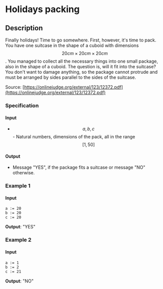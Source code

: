 # Holidays packing

## Description

Finally holidays! Time to go somewhere. First, however, it's time to pack. You have one suitcase in the shape of a cuboid with dimensions $$20cm \times 20cm \times 20cm$$. You managed to collect all the necessary things into one small package, also in the shape of a cuboid. The question is, will it fit into the suitcase? You don't want to damage anything, so the package cannot protrude and must be arranged by sides parallel to the sides of the suitcase.

Source: [https://onlinejudge.org/external/123/12372.pdf](https://onlinejudge.org/external/123/12372.pdf)

### Specification

#### Input

* $$a, b, c$$ - Natural numbers, dimensions of the pack, all in the range $$[1, 50]$$ 

#### Output

* Message "YES", if the package fits a suitcase or message "NO" otherwise.

### Example 1

#### Input

```
a := 20
b := 20
c := 20
```

**Output**: "YES"

### Example 2

#### Input

```
a := 1
b := 2
c := 21
```

**Output**: "NO"

